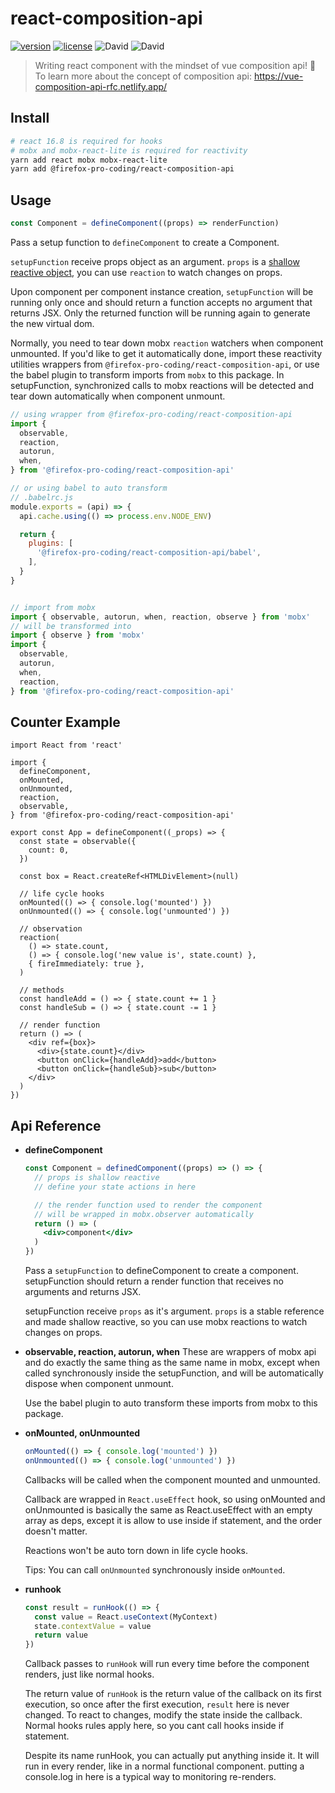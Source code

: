 # react-composition-api

[![version](https://img.shields.io/github/package-json/v/Firefox-Pro-Coding/react-composition-api.svg?style=flat-square)](https://greasyfork.org/zh-CN/scripts/6303-iciba)
[![license](https://img.shields.io/badge/license-MIT-green.svg?longCache=true&style=flat-square)](LICENSE)
![David](https://img.shields.io/david/Firefox-Pro-Coding/react-composition-api.svg?style=flat-square)
![David](https://img.shields.io/david/dev/Firefox-Pro-Coding/react-composition-api.svg?style=flat-square)

> Writing react component with the mindset of vue composition api! 🙌  
> To learn more about the concept of composition api: https://vue-composition-api-rfc.netlify.app/

## Install
```sh
# react 16.8 is required for hooks
# mobx and mobx-react-lite is required for reactivity
yarn add react mobx mobx-react-lite
yarn add @firefox-pro-coding/react-composition-api
```

## Usage
```ts
const Component = defineComponent((props) => renderFunction)
```
Pass a setup function to `defineComponent` to create a Component.  

`setupFunction` receive props object as an argument. `props` is a [shallow reactive object](https://mobx.js.org/refguide/api.html#decorators), you can use `reaction` to watch changes on props.

Upon component per component instance creation, `setupFunction` will be running only once and should return a function accepts no argument that returns JSX. Only the returned function will be running again to generate the new virtual dom.  

Normally, you need to tear down mobx `reaction` watchers when component unmounted. If you'd like to get it automatically done, import these reactivity utilities wrappers from `@firefox-pro-coding/react-composition-api`, or use the babel plugin to transform imports from `mobx` to this package. In setupFunction, synchronized calls to mobx reactions will be detected and tear down automatically when component unmount.

```js
// using wrapper from @firefox-pro-coding/react-composition-api
import {
  observable,
  reaction,
  autorun,
  when,
} from '@firefox-pro-coding/react-composition-api'
```
```js
// or using babel to auto transform
// .babelrc.js
module.exports = (api) => {
  api.cache.using(() => process.env.NODE_ENV)

  return {
    plugins: [
      '@firefox-pro-coding/react-composition-api/babel',
    ],
  }
}


// import from mobx
import { observable, autorun, when, reaction, observe } from 'mobx'
// will be transformed into
import { observe } from 'mobx'
import {
  observable,
  autorun,
  when,
  reaction,
} from '@firefox-pro-coding/react-composition-api'
```


## Counter Example
```tsx
import React from 'react'

import {
  defineComponent,
  onMounted,
  onUnmounted,
  reaction,
  observable,
} from '@firefox-pro-coding/react-composition-api'

export const App = defineComponent((_props) => {
  const state = observable({
    count: 0,
  })

  const box = React.createRef<HTMLDivElement>(null)

  // life cycle hooks
  onMounted(() => { console.log('mounted') })
  onUnmounted(() => { console.log('unmounted') })

  // observation
  reaction(
    () => state.count,
    () => { console.log('new value is', state.count) },
    { fireImmediately: true },
  )

  // methods
  const handleAdd = () => { state.count += 1 }
  const handleSub = () => { state.count -= 1 }

  // render function
  return () => (
    <div ref={box}>
      <div>{state.count}</div>
      <button onClick={handleAdd}>add</button>
      <button onClick={handleSub}>sub</button>
    </div>
  )
})
```

## Api Reference
- **defineComponent**
  ```jsx
  const Component = definedComponent((props) => () => {
    // props is shallow reactive
    // define your state actions in here

    // the render function used to render the component
    // will be wrapped in mobx.observer automatically
    return () => (
      <div>component</div>
    )
  })
  ```
  Pass a `setupFunction` to defineComponent to create a component. setupFunction should return a render function that receives no arguments and returns JSX.  

  setupFunction receive `props` as it's argument. `props` is a stable reference and made shallow reactive, so you can use mobx reactions to watch changes on props.

- **observable, reaction, autorun, when**
  These are wrappers of mobx api and do exactly the same thing as the same name in mobx, except when called synchronously inside the setupFunction, and will be automatically dispose when component unmount.  

  Use the babel plugin to auto transform these imports from mobx to this package.

- **onMounted, onUnmounted**
  ```ts
  onMounted(() => { console.log('mounted') })
  onUnmounted(() => { console.log('unmounted') })
  ```
  Callbacks will be called when the component mounted and unmounted.  

  Callback are wrapped in `React.useEffect` hook, so using onMounted and onUnmounted is basically the same as React.useEffect with an empty array as deps, except it is allow to use inside if statement, and the order doesn't matter.  

  Reactions won't be auto torn down in life cycle hooks.  

  Tips: You can call `onUnmounted` synchronously inside `onMounted`.

- **runhook**
  ```ts
  const result = runHook(() => {
    const value = React.useContext(MyContext)
    state.contextValue = value
    return value
  })
  ```
  Callback passes to `runHook` will run every time before the component renders, just like normal hooks.  

  The return value of `runHook` is the return value of the callback on its first execution, so once after the first execution, `result` here is never changed. To react to changes, modify the state inside the callback. Normal hooks rules apply here, so you cant call hooks inside if statement.

  Despite its name runHook, you can actually put anything inside it. It will run in every render, like in a normal functional component. putting a console.log in here is a typical way to monitoring re-renders.
